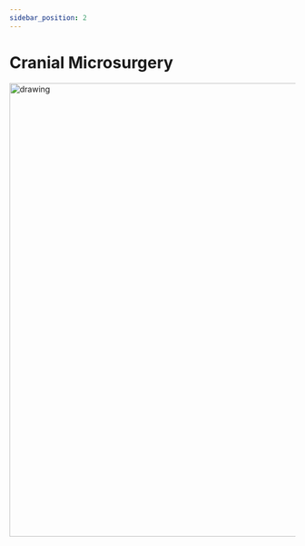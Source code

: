 ```yaml
---
sidebar_position: 2
---
```


# Cranial Microsurgery


[<img src="/img/two_person_mouse_teleoperation.png" alt="drawing" width="800"/>](https://www.youtube.com/watch?v=IBFuNjUiCaw)



